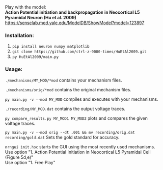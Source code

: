 Play with the model:  
**Action Potential initiation and backpropagation in Neocortical L5 Pyramidal Neuron (Hu et al. 2009)**  
https://senselab.med.yale.edu/ModelDB/ShowModel?model=123897

### Installation:
1) `pip install neuron numpy matplotlib`
2) `git clone https://github.com/ctrl-z-9000-times/HuEtAl2009.git`
3) `py HuEtAl2009/main.py`  


### Usage:
`./mechanisms/MY_MOD/*mod` contains your mechanism files.  

`./mechanisms/orig/*mod` contains the original mechanism files.  

`py main.py -v --mod MY_MOD` compiles and executes with your mechanisms.  

`./recording/MY_MOD.dat` contains the output voltage traces.  

`py compare_results.py MY_MOD1 MY_MOD2` plots and compares the given voltage traces.

`py main.py -v --mod orig --dt .001 && mv recording/orig.dat recording/gold.dat`  Sets the gold standard for accuracy.

`nrngui init.hoc` starts the GUI using the most recently used mechanisms.  
Use option "1. Action Potential Initiation in Neocortical L5 Pyramidal Cell (Figure 5d,e)"  
Use option "1. Free Play"  

